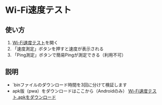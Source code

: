 
# Wi-Fi速度テスト

## 使い方
1. [Wi-Fi速度テスト](https://apps-henna-zeta.vercel.app/)を開く
2. 「速度測定」ボタンを押すと速度が表示される
3. 「Ping測定」ボタンで簡易Pingが測定できる（利用不可）

## 説明
- `binファイルのダウンロード時間を3回に分けて検証します
- apk版（pwa）をダウンロードはここから（Androidのみ）
[Wi-Fi速度テスト.apkをダウンロード](https://apk-download-tau.vercel.app/Wi-Fi%E9%80%9F%E5%BA%A6%E3%83%86%E3%82%B9%E3%83%88.apk)